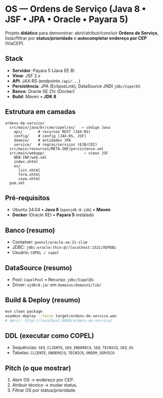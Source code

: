 # OS — Ordens de Serviço (Java 8 • JSF • JPA • Oracle • Payara 5)

Projeto **didático** para demonstrar: abrir/atribuir/concluir **Ordens de Serviço**, listar/filtrar por **status/prioridade** e **autocompletar endereço por CEP** (ViaCEP).

## Stack

* **Servidor**: Payara 5 (Java EE 8)
* **View**: JSF 2.x
* **API**: JAX‑RS (endpoints `/api/...`)
* **Persistência**: JPA (EclipseLink), DataSource JNDI `jdbc/CopelDS`
* **Banco**: Oracle XE 21c (Docker)
* **Build**: Maven • **JDK 8**

## Estrutura em camadas

```
ordens-de-servico/
  src/main/java/br/com/copel/os/   ← código Java
    api/       # recursos REST (JAX‑RS)
    config/    # config (JAX‑RS, JSF)
    domain/    # entidades JPA
    service/   # regras/serviços (EJB/CDI)
  src/main/resources/META-INF/persistence.xml
  src/main/webapp/                  ← views JSF
    WEB-INF/web.xml
    index.xhtml
    os/
      list.xhtml
      form.xhtml
      view.xhtml
  pom.xml
```

## Pré‑requisitos

* Ubuntu 24.04 • **Java 8** (`openjdk-8-jdk`) • **Maven**
* **Docker** (Oracle XE) • **Payara 5** instalado

## Banco (resumo)

* Container: `gvenzl/oracle-xe:21-slim`
* JDBC: `jdbc:oracle:thin:@//localhost:1521/XEPDB1`
* Usuário: `COPEL / copel`

## DataSource (resumo)

* Pool: `CopelPool` • Recurso: `jdbc/CopelDS`
* Driver: `ojdbc8.jar` em `domains/domain1/lib/`

## Build & Deploy (resumo)

```bash
mvn clean package
asadmin deploy --force target/ordens-de-servico.war
# abrir: http://localhost:8080/ordens-de-servico/
```

## DDL (executar como COPEL)

* Sequências: `SEQ_CLIENTE`, `SEQ_ENDERECO`, `SEQ_TECNICO`, `SEQ_OS`
* Tabelas: `CLIENTE`, `ENDERECO`, `TECNICO`, `ORDEM_SERVICO`

## Pitch (o que mostrar)

1. Abrir OS → endereço por CEP.
2. Atribuir técnico → mudar status.
3. Filtrar OS por status/prioridade.
